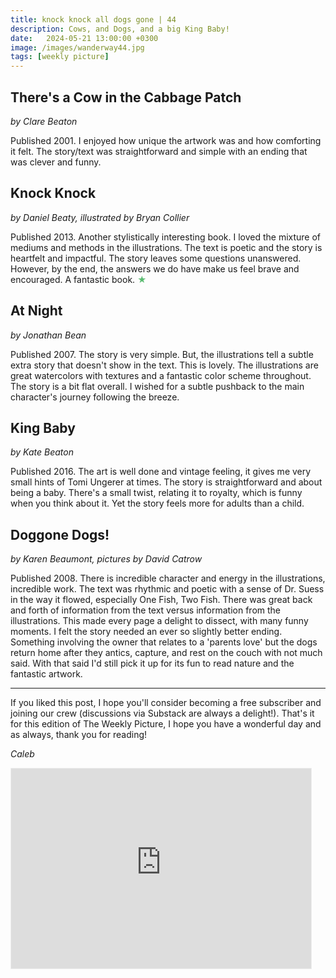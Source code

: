 ```yaml
---
title: knock knock all dogs gone | 44
description: Cows, and Dogs, and a big King Baby!
date:   2024-05-21 13:00:00 +0300
image: /images/wanderway44.jpg
tags: [weekly picture]
---
```


## There's a Cow in the Cabbage Patch

*by Clare Beaton*

Published 2001. I enjoyed how unique the artwork was and how comforting it felt. The story/text was straightforward and simple with an ending that was clever and funny. 

## Knock Knock

*by Daniel Beaty, illustrated by Bryan Collier*

Published 2013. Another stylistically interesting book. I loved the mixture of mediums and methods in the illustrations. The text is poetic and the story is heartfelt and impactful. The story leaves some questions unanswered. However, by the end, the answers we do have make us feel brave and encouraged. A fantastic book. <h style="color:#5ABB71;">★</h>

## At Night

*by Jonathan Bean*

Published 2007. The story is very simple. But, the illustrations tell a subtle extra story that doesn't show in the text. This is lovely. The illustrations are great watercolors with textures and a fantastic color scheme throughout. The story is a bit flat overall. I wished for a subtle pushback to the main character's journey following the breeze. 

## King Baby

*by Kate Beaton*

Published 2016. The art is well done and vintage feeling, it gives me very small hints of Tomi Ungerer at times. The story is straightforward and about being a baby. There's a small twist, relating it to royalty, which is funny when you think about it. Yet the story feels more for adults than a child. 

## Doggone Dogs!

*by Karen Beaumont, pictures by David Catrow*

Published 2008. There is incredible character and energy in the illustrations, incredible work. The text was rhythmic and poetic with a sense of Dr. Suess in the way it flowed, especially One Fish, Two Fish. There was great back and forth of information from the text versus information from the illustrations. This made every page a delight to dissect, with many funny moments. I felt the story needed an ever so slightly better ending. Something involving the owner that relates to a 'parents love' but the dogs return home after they antics, capture, and rest on the couch with not much said. With that said I'd still pick it up for its fun to read nature and the fantastic artwork. 

***

If you liked this post, I hope you'll consider becoming a free subscriber and joining our crew (discussions via Substack are always a delight!). That's it for this edition of The Weekly Picture, I hope you have a wonderful day and as always, thank you for reading!

*Caleb*
    
<iframe src="https://thewanderway.substack.com/embed" width="480" height="320" style="border:1px solid #EEE; background:white;" frameborder="0" scrolling="no"></iframe>
